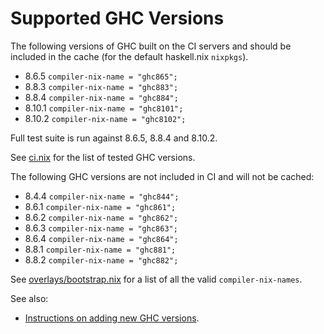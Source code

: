 # Supported GHC Versions

The following versions of GHC built on the CI servers and should be included
in the cache (for the default haskell.nix `nixpkgs`).

* 8.6.5 `compiler-nix-name = "ghc865";`
* 8.8.3 `compiler-nix-name = "ghc883";`
* 8.8.4 `compiler-nix-name = "ghc884";`
* 8.10.1 `compiler-nix-name = "ghc8101";`
* 8.10.2 `compiler-nix-name = "ghc8102";`

Full test suite is run against 8.6.5, 8.8.4 and 8.10.2.

See [ci.nix](https://github.com/input-output-hk/haskell.nix/blob/master/ci.nix)
for the list of tested GHC versions.

The following GHC versions are not included in CI and will not be cached:

* 8.4.4 `compiler-nix-name = "ghc844";`
* 8.6.1 `compiler-nix-name = "ghc861";`
* 8.6.2 `compiler-nix-name = "ghc862";`
* 8.6.3 `compiler-nix-name = "ghc863";`
* 8.6.4 `compiler-nix-name = "ghc864";`
* 8.8.1 `compiler-nix-name = "ghc881";`
* 8.8.2 `compiler-nix-name = "ghc882";`

See [overlays/bootstrap.nix](https://github.com/input-output-hk/haskell.nix/blob/master/overlays/bootstrap.nix)
for a list of all the valid `compiler-nix-names`.

See also:

* [Instructions on adding new GHC versions](../dev/adding-new-ghc.md).
